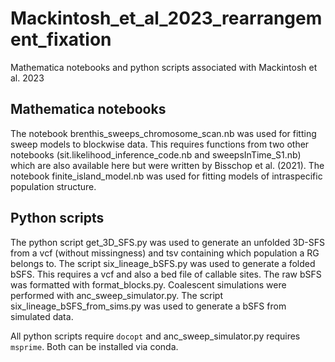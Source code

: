 # Mackintosh_et_al_2023_rearrangement_fixation
Mathematica notebooks and python scripts associated with Mackintosh et al. 2023

## Mathematica notebooks
The notebook brenthis_sweeps_chromosome_scan.nb was used for fitting sweep models to blockwise data. This requires functions from two other notebooks (sit.likelihood_inference_code.nb and sweepsInTime_S1.nb) which are also available here but were written by Bisschop et al. (2021). The notebook finite_island_model.nb was used for fitting models of intraspecific population structure.

## Python scripts
The python script get_3D_SFS.py was used to generate an unfolded 3D-SFS from a vcf (without missingness) and tsv containing which population a RG belongs to. The script six_lineage_bSFS.py was used to generate a folded bSFS. This requires a vcf and also a bed file of callable sites. The raw bSFS was formatted with format_blocks.py. Coalescent simulations were performed with anc_sweep_simulator.py. The script six_lineage_bSFS_from_sims.py was used to generate a bSFS from simulated data.

All python scripts require `docopt` and anc_sweep_simulator.py requires `msprime`. Both can be installed via conda.
